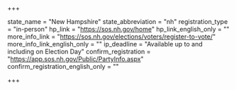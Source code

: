 +++

state_name = "New Hampshire"
state_abbreviation = "nh"
registration_type = "in-person"
hp_link = "https://sos.nh.gov/home"
hp_link_english_only = ""
more_info_link = "https://sos.nh.gov/elections/voters/register-to-vote/"
more_info_link_english_only = ""
ip_deadline = "Available up to and including on Election Day"
confirm_registration = "https://app.sos.nh.gov/Public/PartyInfo.aspx"
confirm_registration_english_only = ""

+++